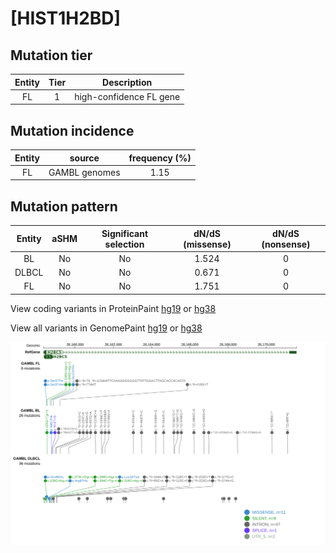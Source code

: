 # [HIST1H2BD]

## Mutation tier

|Entity|Tier|Description            |
|:------:|:----:|-----------------------|
|FL    |1   |high-confidence FL gene|
## Mutation incidence

|Entity|source       |frequency (%)|
|:------:|:-------------:|:-------------:|
|FL    |GAMBL genomes|1.15         |

## Mutation pattern

|Entity|aSHM|Significant selection|dN/dS (missense)|dN/dS (nonsense)|
|:------:|:----:|:---------------------:|:----------------:|:----------------:|
|BL    |No  |No                   |1.524           |0               |
|DLBCL |No  |No                   |0.671           |0               |
|FL    |No  |No                   |1.751           |0               |




View coding variants in ProteinPaint [hg19](https://www.bcgsc.ca/downloads/morinlab/GAMBL/test/genes/HIST1H2BD_protein.html)  or [hg38](https://www.bcgsc.ca/downloads/morinlab/GAMBL/test/genes/HIST1H2BD_protein_hg38.html)

View all variants in GenomePaint [hg19](https://www.bcgsc.ca/downloads/morinlab/GAMBL/test/genes/HIST1H2BD.html)  or [hg38](https://www.bcgsc.ca/downloads/morinlab/GAMBL/test/genes/HIST1H2BD_hg38.html)

![image](images/proteinpaint/HIST1H2BD.svg)
